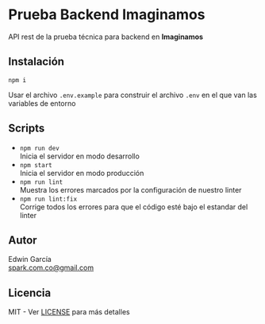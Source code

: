 # Prueba Backend Imaginamos

API rest de la prueba técnica para backend en **Imaginamos**

## Instalación

```shell
npm i
```

Usar el archivo `.env.example` para construir el archivo `.env` en el que van las variables de entorno

## Scripts

- `npm run dev`  
Inicia el servidor en modo desarrollo
- `npm start`  
Inicia el servidor en modo producción
- `npm run lint`  
Muestra los errores marcados por la configuración de nuestro linter
- `npm run lint:fix`  
Corrige todos los errores para que el código esté bajo el estandar del linter

## Autor

Edwin García  
spark.com.co@gmail.com

## Licencia

MIT - Ver [LICENSE](./LICENSE) para más detalles
